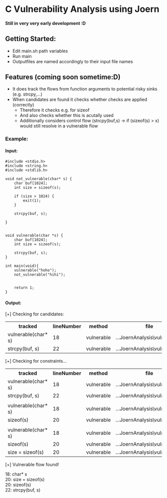 # C Vulnerability Analysis using Joern

#### Still in very very early development :D

## Getting Started:

* Edit main.sh path variables
* Run main
* Outputfiles are named accordingly to their input file names

## Features (coming soon sometime:D)

* It does track the flows from function arguments to potential risky sinks (e.g. strcpy,...)
* When candidates are found it checks whether checks are applied (correctly)
  * Therefore it checks e.g. for sizeof 
  * And also checks whether this is acutally used
  * Additionally considers control flow (strcpy(buf,s) -> if (sizeof(s) > x) would still resolve in a vulnerable flow
  

### Example:

#### Input:

```
#include <stdio.h>
#include <string.h>
#include <stdlib.h>

void not_vulnerable(char* s) {
	char buf[1024];
	int size = sizeof(s);

	if (size > 1024) {
		exit(1);
	}
	
	strcpy(buf, s);
	
}


void vulnerable(char *s) {
	char buf[1024];
	int size = sizeof(s);

	strcpy(buf, s);
}

int main(void){
	vulnerable("hoho");
	not_vulnerable("hihi");
	
	
	return 1;
}
```

#### Output:

[+] Checking for candidates:

<table>
  <tr>
    <th>tracked</th>
    <th>lineNumber</th>
    <th>method</th>
    <th>file</th>
  </tr>
  <tr>
    <td>vulnerable(char* s)</td>
    <td>18</td>
    <td>vulnerable</td>
    <td>...JoernAnalysis\vulnerable.c</td>
  </tr>
  <tr>
    <td>strcpy(buf, s) </td>
    <td>22</td>
    <td>vulnerable</td>
    <td>...JoernAnalysis\vulnerable.c</td>
  </tr>
</table>

[+] Checking for constraints...

<table>
  <tr>
    <th>tracked</th>
    <th>lineNumber</th>
    <th>method</th>
    <th>file</th>
  </tr>
  <tr>
    <td>vulnerable(char* s)</td>
    <td>18</td>
    <td>vulnerable</td>
    <td>...JoernAnalysis\vulnerable.c</td>
  </tr>
  <tr>
    <td>strcpy(buf, s) </td>
    <td>22</td>
    <td>vulnerable</td>
    <td>...JoernAnalysis\vulnerable.c</td>
  </tr>
    <tr><td></td></tr>
    <tr>
    <td>vulnerable(char* s)</td>
    <td>18</td>
    <td>vulnerable</td>
    <td>...JoernAnalysis\vulnerable.c</td>
  </tr>
  <tr>
    <td>sizeof(s)  </td>
    <td>20</td>
    <td>vulnerable</td>
    <td>...JoernAnalysis\vulnerable.c</td>
  </tr>
    <tr><td></td></tr>
     <tr>
    <td>vulnerable(char* s)</td>
    <td>18</td>
    <td>vulnerable</td>
    <td>...JoernAnalysis\vulnerable.c</td>
  </tr>
  <tr>
    <td>sizeof(s)  </td>
    <td>20</td>
    <td>vulnerable</td>
    <td>...JoernAnalysis\vulnerable.c</td>
  </tr>
  <tr>
    <td>size = sizeof(s) </td>
    <td>20</td>
    <td>vulnerable</td>
    <td>...JoernAnalysis\vulnerable.c</td>
  </tr>
</table>



[+] Vulnerable flow found!

18: char* s<br/>
20: size = sizeof(s)<br/>
20: sizeof(s)<br/>
22: strcpy(buf, s)<br/>

